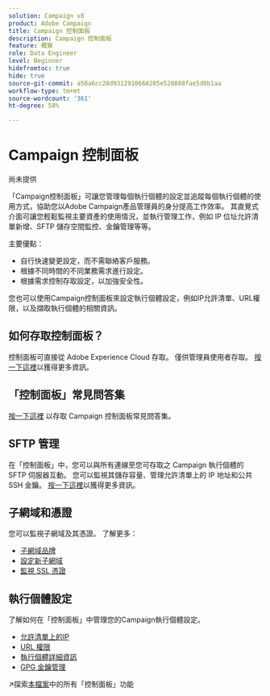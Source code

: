 ```yaml
---
solution: Campaign v8
product: Adobe Campaign
title: Campaign 控制面板
description: Campaign 控制面板
feature: 概覽
role: Data Engineer
level: Beginner
hidefromtoc: true
hide: true
source-git-commit: a50a6cc28d9312910668205e528888fae5d0b1aa
workflow-type: tm+mt
source-wordcount: '361'
ht-degree: 58%

---
```


# Campaign 控制面板

尚未提供

「Campaign控制面板」可讓您管理每個執行個體的設定並追蹤每個執行個體的使用方式，協助您以Adobe Campaign產品管理員的身分提高工作效率。 其直覺式介面可讓您輕鬆監視主要資產的使用情況，並執行管理工作，例如 IP 位址允許清單新增、SFTP 儲存空間監控、金鑰管理等等。

主要優點：

* 自行快速變更設定，而不需聯絡客戶服務。
* 根據不同時間的不同業務需求進行設定。
* 根據需求控制存取設定，以加強安全性。

您也可以使用Campaign控制面板來設定執行個體設定，例如IP允許清單、URL權限，以及擷取執行個體的相關資訊。

## 如何存取控制面板？

控制面板可直接從 Adobe Experience Cloud 存取。 僅供管理員使用者存取。 [按一下這裡](https://experienceleague.adobe.com/docs/control-panel/using/discover-control-panel/accessing-control-panel.html)以獲得更多資訊。

## 「控制面板」常見問答集

[按一下這裡](https://experienceleague.adobe.com/docs/control-panel/using/discover-control-panel/key-features.html) 以存取 Campaign 控制面板常見問答集。

## SFTP 管理

在「控制面板」中，您可以與所有連線至您可存取之 Campaign 執行個體的 SFTP 伺服器互動。 您可以監視其儲存容量、管理允許清單上的 IP 地址和公共 SSH 金鑰。 [按一下這裡](https://experienceleague.adobe.com/docs/control-panel/using/sftp-management/about-sftp-management.html?lang=zh-Hant#sftp-management)以獲得更多資訊。

## 子網域和憑證

您可以監視子網域及其憑證。 了解更多：
* [子網域品牌](https://experienceleague.adobe.com/docs/control-panel/using/subdomains-and-certificates/subdomains-branding.html)
* [設定新子網域](https://experienceleague.adobe.com/docs/control-panel/using/subdomains-and-certificates/setting-up-new-subdomain.html)
* [監視 SSL 憑證](https://experienceleague.adobe.com/docs/control-panel/using/subdomains-and-certificates/monitoring-ssl-certificates.html)

## 執行個體設定

了解如何在「控制面板」中管理您的Campaign執行個體設定。
* [允許清單上的IP](https://experienceleague.adobe.com/docs/control-panel/using/instances-settings/ip-allow-listing-instance-access.html)
* [URL 權限](https://experienceleague.adobe.com/docs/control-panel/using/instances-settings/url-permissions.html)
* [執行個體詳細資訊](https://experienceleague.adobe.com/docs/control-panel/using/instances-settings/instance-details.html)
* [GPG 金鑰管理](https://experienceleague.adobe.com/docs/control-panel/using/instances-settings/gpg-keys-management.html)

:arrow_upper_right:探索[本檔案](https://experienceleague.adobe.com/docs/control-panel/using/control-panel-home.html?lang=zh-Hant)中的所有「控制面板」功能
